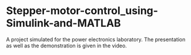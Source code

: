 # Stepper-motor-control_using-Simulink-and-MATLAB
A project simulated for the power electronics laboratory. The presentation as well as the demonstration is given in the video.

